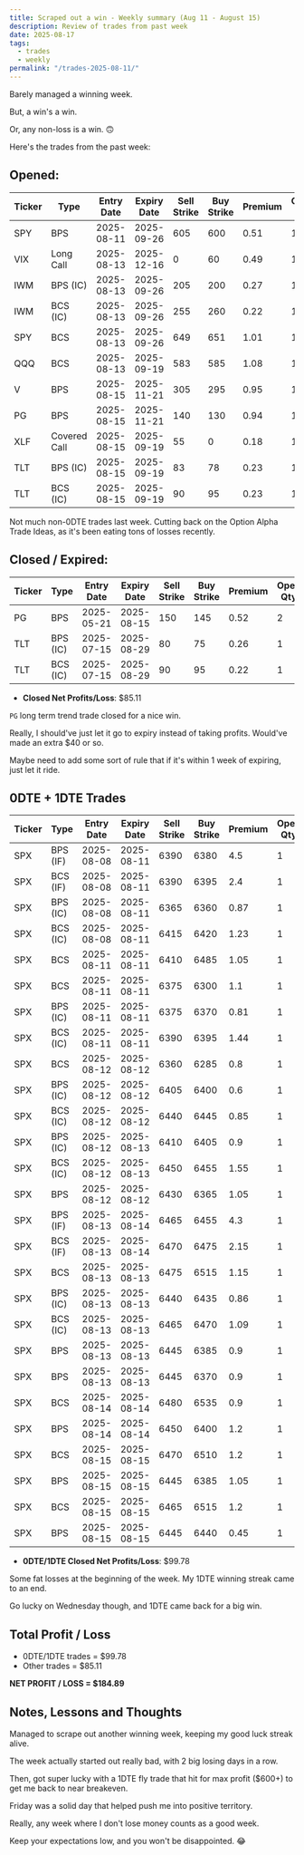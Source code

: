 ```yaml
---
title: Scraped out a win - Weekly summary (Aug 11 - August 15)
description: Review of trades from past week
date: 2025-08-17
tags:
  - trades
  - weekly
permalink: "/trades-2025-08-11/"
---
```


Barely managed a winning week.

But, a win's a win. 

Or, any non-loss is a win. 🙃

Here's the trades from the past week:

## Opened:

<div class="trade-table weekly full-width">

|**Ticker**|**Type**|**Entry Date**|**Expiry Date**|**Sell Strike**|**Buy Strike**|**Premium**|**Open Qty**|**Fee open**|**Net Premium**|
|---|---|---|---|---|---|---|---|---|---|
|SPY|BPS|2025-08-11|2025-09-26|605|600|0.51|1|1.41|49.59|
|VIX|Long Call|2025-08-13|2025-12-16|0|60|0.49|1|1.3|47.7|
|IWM|BPS (IC)|2025-08-13|2025-09-26|205|200|0.27|1|1.4|25.6|
|IWM|BCS (IC)|2025-08-13|2025-09-26|255|260|0.22|1|1.4|20.6|
|SPY|BCS|2025-08-13|2025-09-26|649|651|1.01|1|2.11|98.89|
|QQQ|BCS|2025-08-13|2025-09-19|583|585|1.08|1|1.99|106.01|
|V|BPS|2025-08-15|2025-11-21|305|295|0.95|1|1.41|93.59|
|PG|BPS|2025-08-15|2025-11-21|140|130|0.94|1|1.41|92.59|
|XLF|Covered Call|2025-08-15|2025-09-19|55|0|0.18|1|0.57|17.43|
|TLT|BPS (IC)|2025-08-15|2025-09-19|83|78|0.23|1|2.1|20.9|
|TLT|BCS (IC)|2025-08-15|2025-09-19|90|95|0.23|1|2.1|20.9|

</div>

Not much non-0DTE trades last week.  Cutting back on the Option Alpha Trade Ideas, as it's been eating tons of losses recently.


## Closed / Expired:

<div class = "trade-table weekly full-width">

|**Ticker**|**Type**|**Entry Date**|**Expiry Date**|**Sell Strike**|**Buy Strike**|**Premium**|**Open Qty**|**Fee open**|**Net Premium**|**Close Date**|**Close Cost**|**Close Qty**|**Fee close**|**Profit/Loss**|
|---|---|---|---|---|---|---|---|---|---|---|---|---|---|---|
|PG|BPS|2025-05-21|2025-08-15|150|145|0.52|2|1.48|102.52|2025-08-11|-0.2|2|1.11|61.41|
|TLT|BPS (IC)|2025-07-15|2025-08-29|80|75|0.26|1|2.11|23.89|2025-08-12|-0.03|1|3.04|17.85|
|TLT|BCS (IC)|2025-07-15|2025-08-29|90|95|0.22|1|2.11|19.89|2025-08-12|-0.11|1|3.04|5.85|


</div>

- **Closed Net Profits/Loss**: $85.11

`PG` long term trend trade closed for a nice win.  

Really, I should've just let it go to expiry instead of taking profits.  Would've made an extra $40 or so.

Maybe need to add some sort of rule that if it's within 1 week of expiring, just let it ride.


## 0DTE + 1DTE Trades

<div class = "trade-table weekly full-width">

|**Ticker**|**Type**|**Entry Date**|**Expiry Date**|**Sell Strike**|**Buy Strike**|**Premium**|**Open Qty**|**Fee open**|**Net Premium**|**Exit Date**|**Close Cost**|**Close Qty**|**Fee close**|**Profit/Loss**|
|---|---|---|---|---|---|---|---|---|---|---|---|---|---|---|
|SPX|BPS (IF)|2025-08-08|2025-08-11|6390|6380|4.5|1|3.29|446.71|2025-08-11|-10|1|0|-553.29|
|SPX|BCS (IF)|2025-08-08|2025-08-11|6390|6395|2.4|1|3.29|236.71|2025-08-11|0|1|0|236.71|
|SPX|BPS (IC)|2025-08-08|2025-08-11|6365|6360|0.87|1|3.28|83.72|2025-08-11|0|1|0|83.72|
|SPX|BCS (IC)|2025-08-08|2025-08-11|6415|6420|1.23|1|3.28|119.72|2025-08-11|0|1|0|119.72|
|SPX|BCS|2025-08-11|2025-08-11|6410|6485|1.05|1|3.2|101.8|2025-08-11|-2.2|1|1.64|-119.84|
|SPX|BCS|2025-08-11|2025-08-11|6375|6300|1.1|1|3.2|106.8|2025-08-11|-2.25|1|3.2|-121.4|
|SPX|BPS (IC)|2025-08-11|2025-08-11|6375|6370|0.81|1|3.28|77.72|2025-08-11|-1.55|1|0|-77.28|
|SPX|BCS (IC)|2025-08-11|2025-08-11|6390|6395|1.44|1|3.28|140.72|2025-08-11|0|1|0|140.72|
|SPX|BCS|2025-08-12|2025-08-12|6360|6285|0.8|1|3.2|76.8|2025-08-12|0|1|0|76.8|
|SPX|BPS (IC)|2025-08-12|2025-08-12|6405|6400|0.6|1|3.28|56.72|2025-08-12|0|1|0|56.72|
|SPX|BCS (IC)|2025-08-12|2025-08-12|6440|6445|0.85|1|3.28|81.72|2025-08-12|-5|1|0|-418.28|
|SPX|BPS (IC)|2025-08-12|2025-08-13|6410|6405|0.9|1|3.28|86.72|2025-08-13|0|1|0|86.72|
|SPX|BCS (IC)|2025-08-12|2025-08-13|6450|6455|1.55|1|3.28|151.72|2025-08-13|-5|1|0|-348.28|
|SPX|BPS|2025-08-12|2025-08-12|6430|6365|1.05|1|3.2|101.8|2025-08-12|0|1|0|101.8|
|SPX|BPS (IF)|2025-08-13|2025-08-14|6465|6455|4.3|1|3.29|426.71|2025-08-14|0|1|0|426.71|
|SPX|BCS (IF)|2025-08-13|2025-08-14|6470|6475|2.15|1|3.29|211.71|2025-08-14|0|1|0|211.71|
|SPX|BCS|2025-08-13|2025-08-13|6475|6515|1.15|1|3.2|111.8|2025-08-13|0|1|0|111.8|
|SPX|BPS (IC)|2025-08-13|2025-08-13|6440|6435|0.86|1|3.28|82.72|2025-08-13|-1.58|1|0|-75.28|
|SPX|BCS (IC)|2025-08-13|2025-08-13|6465|6470|1.09|1|3.28|105.72|2025-08-13|0|1|0|105.72|
|SPX|BPS|2025-08-13|2025-08-13|6445|6385|0.9|1|3.2|86.8|2025-08-13|-2.45|1|3.2|-161.4|
|SPX|BPS|2025-08-13|2025-08-13|6445|6370|0.9|1|3.11|86.89|2025-08-13|0|1|0|86.89|
|SPX|BCS|2025-08-14|2025-08-14|6480|6535|0.9|1|3.11|86.89|2025-08-14|0|1|0|86.89|
|SPX|BPS|2025-08-14|2025-08-14|6450|6400|1.2|1|3.2|116.8|2025-08-14|-2.5|1|3.4|-136.6|
|SPX|BCS|2025-08-15|2025-08-15|6470|6510|1.2|1|3.2|116.8|2025-08-15|0|1|0|116.8|
|SPX|BPS|2025-08-15|2025-08-15|6445|6385|1.05|1|3.2|101.8|2025-08-15|-1.95|1|3.29|-96.49|
|SPX|BCS|2025-08-15|2025-08-15|6465|6515|1.2|1|3.2|116.8|2025-08-15|0|1|0|116.8|
|SPX|BPS|2025-08-15|2025-08-15|6445|6440|0.45|1|3.31|41.69|2025-08-15|0|1|0|41.69|

</div>

- **0DTE/1DTE Closed Net Profits/Loss**: $99.78

Some fat losses at the beginning of the week.  My 1DTE winning streak came to an end.  

Go lucky on Wednesday though, and 1DTE came back for a big win.

## Total Profit / Loss

+ 0DTE/1DTE trades = $99.78
+ Other trades = $85.11

**NET PROFIT / LOSS = $184.89**

## Notes, Lessons and Thoughts

Managed to scrape out another winning week, keeping my good luck streak alive.

The week actually started out really bad, with 2 big losing days in a row.

Then, got super lucky with a 1DTE fly trade that hit for max profit ($600+) to get me back to near breakeven.

Friday was a solid day that helped push me into positive territory.

Really, any week where I don't lose money counts as a good week.

Keep your expectations low, and you won't be disappointed. 😂